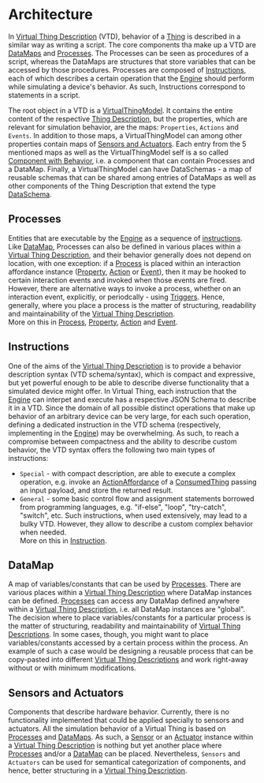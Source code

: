 # Architecture

In [Virtual Thing Description][vtd] (VTD), behavior of a [Thing] is described in a similar way as writing a script. The core components tha make up a VTD are [DataMaps](#datamap) and [Processes](#Processes). The Processes can be seen as procedures of a script, whereas the DataMaps are structures that store variables that can be accessed by those procedures. Processes are composed of [Instructions](#instructions), each of which describes a certain operation that the [Engine] should perform while simulating a device's behavior. As such, Instructions correspond to statements in a script.

The root object in a VTD is a [VirtualThingModel]. It contains the entire content of the respective [Thing Description][td], but the properties, which are relevant for simulation behavior, are the maps: `Properties`, `Actions` and `Events`. In addition to those maps, a VirtualThingModel can among other properties contain maps of [Sensors and Actuators](#Sensors-and-Actuators). Each entry from the 5 mentioned maps as well as the VirtualThingModel self is a so called [Component with Behavior][behavior], i.e. a component that can contain Processes and a DataMap. Finally, a VirtualThingModel can have DataSchemas - a map of reusable schemas that can be shared among entries of DataMaps as well as other components of the Thing Description that extend the type [DataSchema].

## Processes
Entities that are executable by the [Engine] as a sequence of [instructions](#instructions). Like [DataMap](#datamap), Processes can also be defined in various places within a [Virtual Thing Description][vtd], and their behavior generally does not depend on location, with one exception: if a [Process] is placed within an interaction affordance instance ([Property], [Action] or [Event]), then it may be hooked to certain interaction events and invoked when those events are fired. However, there are alternative ways to invoke a process, whether on an interaction event, explicitly, or periodcally - using [Triggers][Trigger]. Hence, generally, where you place a process is the matter of structuring, readability and maintainability of the [Virtual Thing Description][vtd].  
More on this in [Process], [Property], [Action] and [Event].


## Instructions
One of the aims of the [Virtual Thing Description][vtd] is to provide a behavior description syntax (VTD schema/syntax), which is compact and expressive, but yet powerful enough to be able to describe diverse functionality that a simulated device might offer. In Virtual Thing, each instruction that the [Engine] can interpet and execute has a respective JSON Schema to describe it in a VTD. Since the domain of all possible distinct operations that make up behavior of an arbitrary device can be very large, for each such operation, defining a dedicated instruction in the VTD schema (respectively, implementing in the [Engine]) may be overwhelming. As such, to reach a compromise between compactness and the ability to describe custom behavior, the VTD syntax offers the following two main types of instructions:
- `Special` - with compact description, are able to execute a complex operation, e.g. invoke an [ActionAffordance] of a [ConsumedThing] passing an input payload, and store the returned result.
- `General` - some basic control flow and assignment statements borrowed from programming languages, e.g. "if-else", "loop", "try-catch", "switch", etc. Such instructions, when used extensively, may lead to a bulky VTD. However, they allow to describe a custom complex behavior when needed.  
More on this in [Instruction].


## DataMap
A map of variables/constants that can be used by [Processes](#processes). There are various places within a [Virtual Thing Description][vtd] where DataMap instances can be defined. [Processes](#processes) can access any DataMap defined anywhere within a [Virtual Thing Description][vtd], i.e. all DataMap instances are "global". The decision where to place variables/constants for a particular process is the matter of structuring, readability and maintainability of [Virtual Thing Descriptions][vtd]. In some cases, though, you might want to place variables/constants accessed by a certain process within the process. An example of such a case would be designing a reusable process that can be copy-pasted into different [Virtual Thing Descriptions][vtd] and work right-away without or with minimum modifications.

## Sensors and Actuators
Components that describe hardware behavior. Currently, there is no functionality implemented that could be applied specially to sensors and actuators. All the simulation behavior of a Virtual Thing is based on [Processes](#processes) and [DataMaps](#datamap). As such, a [Sensor] or an [Actuator] instance within a [Virtual Thing Description][vtd] is nothing but yet another place where [Processes](#processes) and/or a [DataMap](#datamap) can be placed. Nevertheless, `Sensors` and `Actuators` can be used for semantical categorization of components, and hence, better structuring in a [Virtual Thing Description][vtd].


[Engine]: Definitions.md#Virtual-Thing-Engine-and-Engine
[vtd]: Definitions.md#Virtual-Thing-Description
[behavior]: Definitions.md#Component-With-Behavior-and-Behavior

[Process]: main_components/Process.md
[VirtualThingModel]: main_components/VirtualThingModel.md
[Property]: main_components/Property.md
[Action]: main_components/Action.md
[Event]: main_components/Event.md
[Sensor]: main_components/Sensor.md
[Actuator]: main_components/Actuator.md

[Instruction]: instructions/Instruction.md

[Trigger]: helper_components/Trigger.md

[Thing]: https://www.w3.org/TR/wot-thing-description/#thing
[td]: https://www.w3.org/TR/wot-thing-description

[ConsumedThing]: https://www.w3.org/TR/wot-scripting-api/#the-consumedthing-interface

[DataSchema]: https://www.w3.org/TR/wot-thing-description/#dataschema

[ActionAffordance]: https://www.w3.org/TR/wot-thing-description/#actionaffordance